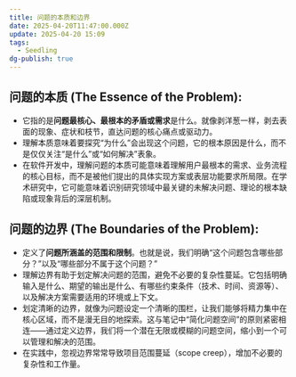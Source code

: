 ```yaml
---
title: 问题的本质和边界
date: 2025-04-20T11:47:00.000Z
update: 2025-04-20 15:09
tags:
  - Seedling
dg-publish: true
---
```


## 问题的本质 (The Essence of the Problem):

- 它指的是**问题最核心、最根本的矛盾或需求**是什么。就像剥洋葱一样，剥去表面的现象、症状和枝节，直达问题的核心痛点或驱动力。
- 理解本质意味着要探究“为什么”会出现这个问题，它的根本原因是什么，而不是仅仅关注“是什么”或“如何解决”表象。
- 在软件开发中，理解问题的本质可能意味着理解用户最根本的需求、业务流程的核心目标，而不是被他们提出的具体实现方案或表层功能要求所局限。在学术研究中，它可能意味着识别研究领域中最关键的未解决问题、理论的根本缺陷或现象背后的深层机制。

## 问题的边界 (The Boundaries of the Problem):

- 定义了**问题所涵盖的范围和限制**。也就是说，我们明确“这个问题包含哪些部分？”以及“哪些部分不属于这个问题？”
- 理解边界有助于划定解决问题的范围，避免不必要的复杂性蔓延。它包括明确输入是什么、期望的输出是什么、有哪些约束条件（技术、时间、资源等）、以及解决方案需要适用的环境或上下文。
- 划定清晰的边界，就像为问题设定一个清晰的围栏，让我们能够将精力集中在核心区域，而不是漫无目的地探索。这与笔记中“简化问题空间”的原则紧密相连——通过定义边界，我们将一个潜在无限或模糊的问题空间，缩小到一个可以管理和解决的范围。
- 在实践中，忽视边界常常导致项目范围蔓延（scope creep），增加不必要的复杂性和工作量。
